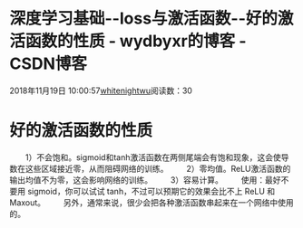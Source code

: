 # 深度学习基础--loss与激活函数--好的激活函数的性质 - wydbyxr的博客 - CSDN博客
2018年11月19日 10:00:57[whitenightwu](https://me.csdn.net/wydbyxr)阅读数：30
# 好的激活函数的性质
  1）不会饱和。sigmoid和tanh激活函数在两侧尾端会有饱和现象，这会使导数在这些区域接近零，从而阻碍网络的训练。
  2）零均值。ReLU激活函数的输出均值不为零，这会影响网络的训练。
  3）容易计算。
  使用：最好不要用 sigmoid，你可以试试 tanh，不过可以预期它的效果会比不上 ReLU 和 Maxout。
  另外，通常来说，很少会把各种激活函数串起来在一个网络中使用的。
